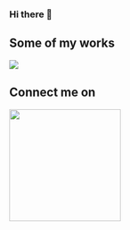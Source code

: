 ### Hi there 👋

<!--
**ngima/ngima** is a ✨ _special_ ✨ repository because its `README.md` (this file) appears on your GitHub profile.

Here are some ideas to get you started:

- 🔭 I’m currently working on ...
- 🌱 I’m currently learning ...
- 👯 I’m looking to collaborate on ...
- 🤔 I’m looking for help with ...
- 💬 Ask me about ...
- 📫 How to reach me: ...
- 😄 Pronouns: ...
- ⚡ Fun fact: ...
-->

## Some of my works
[<img src="https://github.com/ngima/ngima/blob/master/images/Liberty%205%20Point%20of%20Sale%20iPad%20App%20UI:UX%20Design.gif">](https://github.com/ngima/#)

## Connect me on

[<img src="https://www.youtube.com/about/static/svgs/icons/brand-resources/YouTube-logo-full_color_light.svg?cache=72a5d9c" width="200">](https://youtube.com/NgimaSherpa)


<!-- [![Foo](https://www.youtube.com/about/static/svgs/icons/brand-resources/YouTube-logo-full_color_light.svg?cache=72a5d9c)](https://youtube.com/NgimaSherpa)
-->
